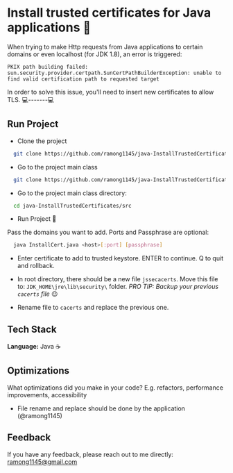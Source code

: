 # Install trusted certificates for Java applications 🛅

When trying to make Http requests from Java applications to certain domains or even localhost (for JDK 1.8), an error is triggered:

```PKIX path building failed: sun.security.provider.certpath.SunCertPathBuilderException: unable to find valid certification path to requested target```

In order to solve this issue, you'll need to insert new certificates to allow TLS. 💻-------💻

## Run Project

- Clone the project 

```bash
  git clone https://github.com/ramong1145/java-InstallTrustedCertificates
```

- Go to the project main class

```bash
  git clone https://github.com/ramong1145/java-InstallTrustedCertificates
```

- Go to the project main class directory:

```bash
  cd java-InstallTrustedCertificates/src
```

- Run Project 🚀

Pass the domains you want to add. Ports and Passphrase are optional:

```bash
  java InstallCert.java <host>[:port] [passphrase]
```

- Enter certificate to add to trusted keystore. ENTER to continue. Q to quit and rollback.

- In root directory, there should be a new file ```jssecacerts```. Move this file to: ```JDK_HOME\jre\lib\security\``` folder.
*PRO TIP: Backup your previous ```cacerts``` file* 😉
- Rename file to ```cacerts``` and replace the previous one. 



  
## Tech Stack

**Language:** Java ☕
  
## Optimizations

What optimizations did you make in your code? E.g. refactors, performance improvements, accessibility

- File rename and replace should be done by the application (@ramong1145)

  
## Feedback

If you have any feedback, please reach out to me directly: ramong1145@gmail.com

  